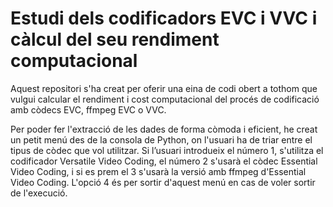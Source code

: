 # Estudi dels codificadors EVC i VVC i càlcul del seu rendiment computacional
Aquest repositori s'ha creat per oferir una eina de codi obert a tothom que vulgui calcular el rendiment i cost computacional del procés de codificació amb còdecs EVC, ffmpeg EVC o VVC.

Per poder fer l'extracció de les dades de forma còmoda i eficient, he creat un petit menú des de la
consola de Python, on l'usuari ha de triar entre el tipus de còdec que vol utilitzar. Si l’usuari introdueix
el número 1, s'utilitza el codificador Versatile Video Coding, el número 2 s'usarà el còdec Essential
Video Coding, i si es prem el 3 s'usarà la versió amb ffmpeg d'Essential Video Coding. L'opció 4 és
per sortir d'aquest menú en cas de voler sortir de l'execució.
